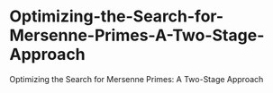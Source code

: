 # Optimizing-the-Search-for-Mersenne-Primes-A-Two-Stage-Approach
Optimizing the Search for Mersenne Primes: A Two-Stage Approach
